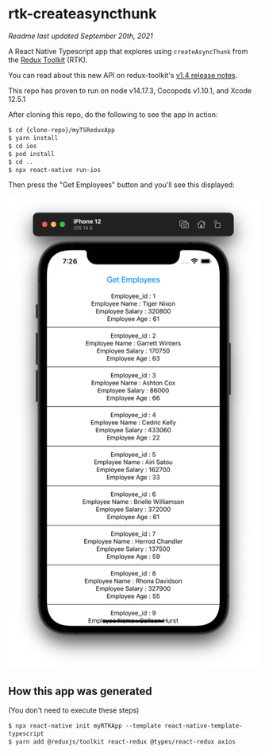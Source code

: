 # rtk-createasyncthunk

*Readme last updated September 20th, 2021*

A React Native Typescript app that explores using `createAsyncThunk` from the [Redux Toolkit](https://redux-toolkit.js.org) (RTK).

You can read about this new API on redux-toolkit's [v1.4 release notes](https://github.com/reduxjs/redux-toolkit/releases/tag/v1.4.0).

This repo has proven to run on node v14.17.3, Cocopods v1.10.1, and Xcode 12.5.1

After cloning this repo, do the following to see the app in action:

```
$ cd {clone-repo}/myTSReduxApp
$ yarn install
$ cd ios
$ pod install
$ cd ..
$ npx react-native run-ios

```

Then press the "Get Employees" button and you'll see this displayed:


![](ScreenShot.png)

## How this app was generated

(You don't need to execute these steps)

```
$ npx react-native init myRTKApp --template react-native-template-typescript
$ yarn add @reduxjs/toolkit react-redux @types/react-redux axios
```
